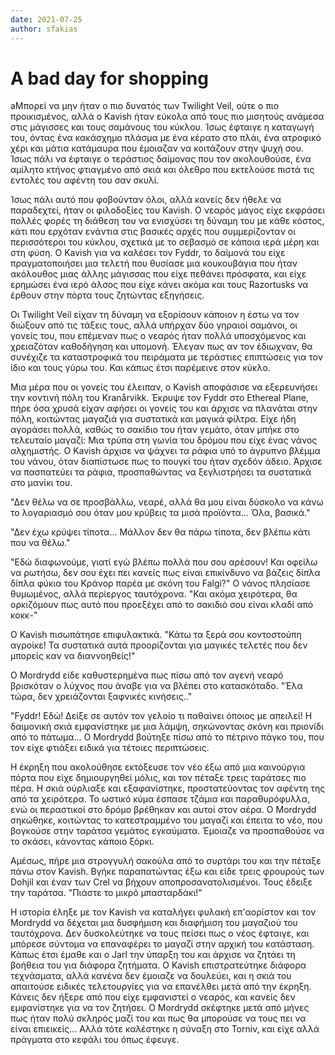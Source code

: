 ```yaml
---
date: 2021-07-25
author: sfakias
---
```

# A bad day for shopping

aΜπορεί να μην ήταν ο πιο δυνατός των Twilight Veil, ούτε ο πιο προικισμένος,
αλλά ο Kavish ήταν εύκολα από τους πιο μισητούς ανάμεσα στις μάγισσες και τους
σαμάνους του κύκλου. Ίσως έφταιγε η καταγωγή του, όντας ένα κακάσχημο πλάσμα
με ένα κέρατο στο πλάι, ένα ατροφικό χέρι και μάτια κατάμαυρα που έμοιαζαν να
κοιτάζουν στην ψυχή σου. Ίσως πάλι να έφταιγε ο τεράστιος δαίμονας που τον
ακολουθούσε, ένα αμίλητο κτήνος φτιαγμένο από σκιά και όλεθρο που εκτελούσε
πιστά τις εντολές του αφέντη του σαν σκυλί.

Ίσως πάλι αυτό που φοβούνταν όλοι, αλλά κανείς δεν ήθελε να παραδεχτεί, ήταν
οι φιλοδοξίες του Kavish. Ο νεαρός μάγος είχε εκφράσει πολλές φορές τη διάθεση
του να ενισχύσει τη δύναμη του με κάθε κόστος, κάτι που ερχόταν ενάντια στις
βασικές αρχές που συμμερίζονταν οι περισσότεροι του κύκλου, σχετικά με το
σεβασμό σε κάποια ιερά μέρη και στη φύση. Ο Kavish για να καλέσει τον Fyddr,
το δαίμονά του είχε πραγματοποιήσει μια τελετή που θυσίασε μια κουκουβάγια που
ήταν ακόλουθος μιας άλλης μάγισσας που είχε πεθάνει πρόσφατα, και είχε
ερημώσει ένα ιερό άλσος που είχε κάνει ακόμα και τους Razortusks να έρθουν
στην πόρτα τους ζητώντας εξηγήσεις.

Οι Twilight Veil είχαν τη δύναμη να εξορίσουν κάποιον η έστω να τον διώξουν
από τις τάξεις τους, αλλά υπήρχαν δύο γηραιοί σαμάνοι, οι γονείς του, που
επέμεναν πως ο νεαρός ήταν πολλά υποσχόμενος και χρειαζόταν καθοδήγηση και
υπομονή. Έλεγαν πως αν τον έδιωχναν, θα συνέχιζε τα καταστροφικά του πειράματα
με τεράστιες επιπτώσεις για τον ίδιο και τους γύρω του. Και κάπως έτσι
παρέμεινε στον κύκλο.

Μια μέρα που οι γονείς του έλειπαν, ο Kavish αποφάσισε να εξερευνήσει την
κοντινή πόλη του Kranårvikk. Έκρυψε τον Fyddr στο Ethereal Plane, πήρε όσα
χρυσά είχαν αφήσει οι γονείς του και άρχισε να πλανάται στην πόλη, κοιτώντας
μαγαζιά για συστατικά και μαγικά φίλτρα. Είχε ήδη αγοράσει πολλά, καθώς το
σακίδιο του ήταν γεμάτο, όταν μπήκε στο τελευταίο μαγαζί: Μια τρύπα στη γωνία
του δρόμου που είχε ένας νάνος αλχημιστής. Ο Kavish άρχισε να ψάχνει τα ράφια
υπό το άγρυπνο βλέμμα του νάνου, όταν διαπίστωσε πως το πουγκί του ήταν σχεδόν
άδειο. Άρχισε να πασπατεύει τα ράφια, προσπαθώντας να ξεγλιστρήσει τα
συστατικά στο μανίκι του.

"Δεν θέλω να σε προσβάλλω, νεαρέ, αλλά θα μου είναι δύσκολο να κάνω το
λογαριασμό σου όταν μου κρύβεις τα μισά προϊόντα... Όλα, βασικά."

"Δεν έχω κρύψει τίποτα... Μάλλον δεν θα πάρω τίποτα, δεν βλέπω κάτι που να
θέλω."

"Εδώ διαφωνούμε, γιατί εγώ βλέπω πολλά που σου αρέσουν! Και οφείλω να ρωτήσω,
δεν σου έχει πει κανείς πως είναι επικίνδυνο να βάζεις δίπλα δίπλα φύκια του
Κράνορ παρέα με σκόνη του Falgi?" Ο νάνος πλησίασε θυμωμένος, αλλά περίεργος
ταυτόχρονα. "Και ακόμα χειρότερα, θα ορκιζόμουν πως αυτό που προεξέχει από το
σακιδιό σου είναι κλαδί από κοκκ-"

Ο Kavish πισωπάτησε επιφυλακτικά. "Κάτω τα ξερά σου κοντοστούπη αγροίκε! Τα
συστατικά αυτά προορίζονται για μαγικές τελετές που δεν μπορείς καν να
διαννοηθείς!"

Ο Mordrydd είδε καθυστερημένα πως πίσω από τον αγενή νεαρό βρισκόταν ο λύχνος
που άναβε για να βλέπει στο κατασκόταδο. "Έλα τώρα, δεν χρειάζονται ξαφνικές
κινήσεις.."

"Fyddr! Εδώ! Δείξε σε αυτόν τον γελοίο τι παθαίνει όποιος με απειλεί! Η
δαιμονική σκιά εμφανίστηκε με μια λάμψη, σηκώνοντας σκόνη και πριονίδι από το
πάτωμα... Ο Mordrydd βούτηξε πίσω από το πέτρινο πάγκο του, που τον είχε
φτιάξει ειδικά για τέτοιες περιπτώσεις.

Η έκρηξη που ακολούθησε εκτόξευσε τον νέο έξω από μια καινούργια πόρτα που
είχε δημιουργηθεί μόλις, και τον πέταξε τρεις ταράτσες πιο πέρα. Η σκιά
ούρλιαξε και εξαφανίστηκε, προστατεύοντας τον αφέντη της από τα χειρότερα. Το
ωστικό κύμα έσπασε τζάμια και παραθυρόφυλλα, ενώ οι περαστικοί στο δρόμο
βρέθηκαν και αυτοί στον αέρα. Ο Mordrydd σηκώθηκε, κοιτώντας το κατεστραμμένο
του μαγαζί και έπειτα το νέο, που βογκούσε στην ταράτσα γεμάτος εγκαύματα.
Έμοιαζε να προσπαθούσε να το σκάσει, κάνοντας κάποιο ξόρκι.

Αμέσως, πήρε μια στρογγυλή σακούλα από το συρτάρι του και την πέταξε πάνω στον
Kavish. Βγήκε παραπατώντας έξω και είδε τρεις φρουρούς των Dohjil και έναν των
Crel να βήχουν αποπροσανατολισμένοι. Τους έδειξε την ταράτσα. "Πιάστε το μικρό
μπασταρδάκι!"

Η ιστορία έληξε με τον Kavish να καταλήγει φυλακή επ'αορίστον και τον Mordrydd
να δέχεται μια δυσφήμιση και διαφήμιση του μαγαζιού του ταυτόχρονα. Δεν
δυσκολεύτηκε να τους πείσει πως ο νέος έφταιγε, και μπόρεσε σύντομα να
επαναφέρει το μαγαζί στην αρχική του κατάσταση. Κάπως έτσι έμαθε και ο Jarl
την ύπαρξη του και άρχισε να ζητάει τη βοήθεια του για διάφορα ζητήματα. Ο
Kavish επιστρατεύτηκε διάφορα τεχνάσματα, αλλά κανένα δεν έμοιαζε να δουλεύει,
και η σκιά του απαιτούσε ειδικές τελετουργίες για να επανέλθει μετά από την
έκρηξη. Κάνεις δεν ήξερε από που είχε εμφανιστεί ο νεαρός, και κανείς δεν
εμφανίστηκε για να τον ζητήσει. Ο Mordrydd σκέφτηκε μετά από μήνες πως ήταν
πολύ σκληρός μαζί του και πως θα μπορούσε να τους πει να είναι επιεικείς...
Αλλά τότε καλέστηκε η σύναξη στο Torniv, και είχε αλλά πράγματα στο κεφάλι του
όπως έφευγε.



